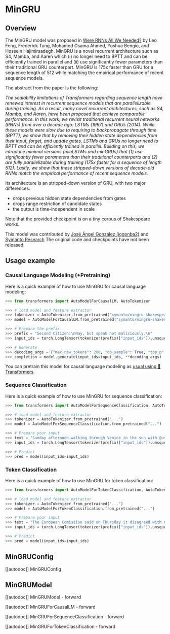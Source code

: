<!--Copyright 2024 The HuggingFace Team. All rights reserved.

Licensed under the Apache License, Version 2.0 (the "License"); you may not use this file except in compliance with
the License. You may obtain a copy of the License at

http://www.apache.org/licenses/LICENSE-2.0

Unless required by applicable law or agreed to in writing, software distributed under the License is distributed on
an "AS IS" BASIS, WITHOUT WARRANTIES OR CONDITIONS OF ANY KIND, either express or implied. See the License for the
specific language governing permissions and limitations under the License.

⚠️ Note that this file is in Markdown but contain specific syntax for our doc-builder (similar to MDX) that may not be
rendered properly in your Markdown viewer.

-->

# MinGRU

## Overview

The MinGRU model was proposed in [Were RNNs All We Needed?](https://arxiv.org/abs/2410.01201) by Leo Feng, Frederick Tung, Mohamed Osama Ahmed, Yoshua Bengio, and Hossein Hajimirsadegh. 
MinGRU is a novel recurrent architecture such as S4, Mamba, and Aaren which (i) no longer need to BPTT and can be efficiently trained in parallel and (ii) use significantly fewer parameters than their traditional GRU counterpart. MinGRU is 175x faster than GRU for a sequence length of 512 while matching the empirical performance of recent sequence models.

The abstract from the paper is the following:

*The scalability limitations of Transformers regarding sequence length have renewed interest in recurrent sequence models that are parallelizable during training. As a result, many novel recurrent architectures, such as S4, Mamba, and Aaren, have been proposed that achieve comparable performance. In this work, we revisit traditional recurrent neural networks (RNNs) from over a decade ago: LSTMs (1997) and GRUs (2014). While these models were slow due to requiring to backpropagate through time (BPTT), we show that by removing their hidden state dependencies from their input, forget, and update gates, LSTMs and GRUs no longer need to BPTT and can be efficiently trained in parallel. Building on this, we introduce minimal versions (minLSTMs and minGRUs) that (1) use significantly fewer parameters than their traditional counterparts and (2) are fully parallelizable during training (175x faster for a sequence of length 512). Lastly, we show that these stripped-down versions of decade-old RNNs match the empirical performance of recent sequence models.* 

Its architecture is an stripped-down version of GRU, with two major differences:
* drops previous hidden state dependencies from gates
* drops range restriction of candidate states
* the output is time-independent in scale

Note that the provided checkpoint is on a tiny corpus of Shakespeare works.

This model was contributed by [José Ángel González (jogonba2)](https://huggingface.co/jogonba2) and [Symanto Research](https://huggingface.co/symanto)
The original code and checkpoints have not been released.

## Usage example 

### Causal Language Modeling (+Pretraining)
Here is a quick example of how to use MinGRU for causal language modeling:

```python
>>> from transformers import AutoModelForCausalLM, AutoTokenizer

>>> # load model and feature extractor
>>> tokenizer = AutoTokenizer.from_pretrained("symanto/mingru-shakespeare")
>>> model = AutoModelForCausalLM.from_pretrained("symanto/mingru-shakespeare")

>>> # Prepare the prefix
>>> prefix = "Second Citizen:\nNay, but speak not maliciously.\n"
>>> input_ids = torch.LongTensor(tokenizer(prefix)["input_ids"]).unsqueeze(0)

>>> # Generate
>>> decoding_args = {"max_new_tokens": 200, "do_sample": True, "top_p": 0.9}
>>> completion = model.generate(input_ids=input_ids, **decoding_args)
```

You can pretrain this model for causal language modeling as [usual using 🤗 Transformers](https://huggingface.co/learn/nlp-course/chapter7/6).

### Sequence Classification
Here is a quick example of how to use MinGRU for sequence classification:

```python
>>> from transformers import AutoModelForSequenceClassification, AutoTokenizer

>>> # load model and feature extractor
>>> tokenizer = AutoTokenizer.from_pretrained("...")
>>> model = AutoModelForSequenceClassification.from_pretrained("...")

>>> # Prepare your input
>>> text = "Sunday afternoon walking through Venice in the sun with @user"
>>> input_ids = torch.LongTensor(tokenizer(prefix)["input_ids"]).unsqueeze(0)

>>> # Predict
>>> pred = model(input_ids=input_ids)
```

### Token Classification
Here is a quick example of how to use MinGRU for token classification:

```python
>>> from transformers import AutoModelForTokenClassification, AutoTokenizer

>>> # load model and feature extractor
>>> tokenizer = AutoTokenizer.from_pretrained("...")
>>> model = AutoModelForTokenClassification.from_pretrained("...")

>>> # Prepare your input
>>> text = "The European Comission said on Thursday it disagreed with German advice"
>>> input_ids = torch.LongTensor(tokenizer(prefix)["input_ids"]).unsqueeze(0)

>>> # Predict
>>> pred = model(input_ids=input_ids)
```

## MinGRUConfig

[[autodoc]] MinGRUConfig

## MinGRUModel

[[autodoc]] MinGRUModel
    - forward

[[autodoc]] MinGRUForCausalLM
    - forward

[[autodoc]] MinGRUForSequenceClassification
    - forward

[[autodoc]] MinGRUForTokenClassification
    - forward